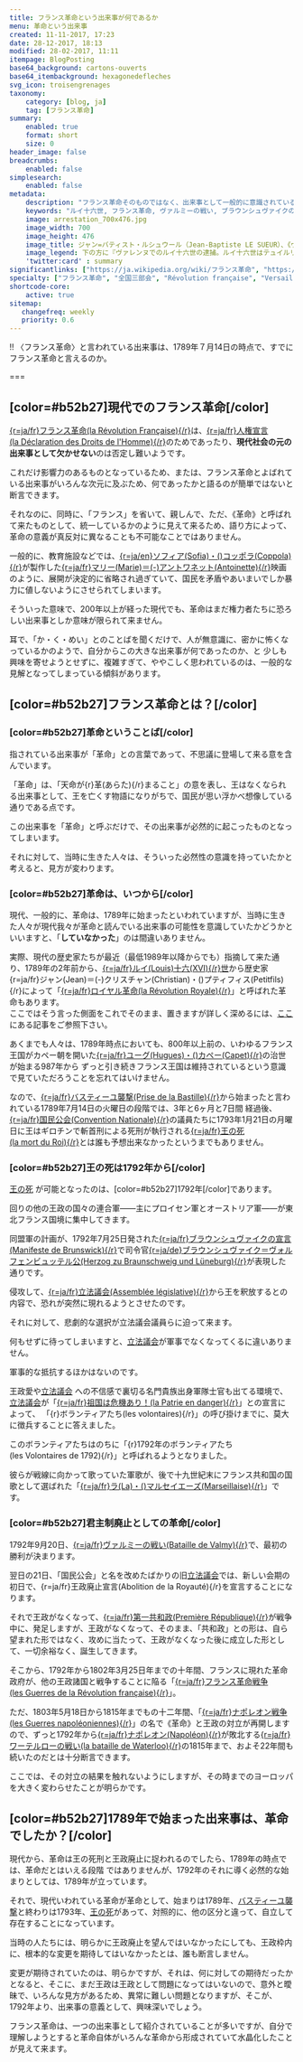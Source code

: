 ```yaml
---
title: フランス革命という出来事が何であるか
menu: 革命という出来事
created: 11-11-2017, 17:23
date: 28-12-2017, 18:13
modified: 28-02-2017, 11:11
itempage: BlogPosting
base64_background: cartons-ouverts
base64_itembackground: hexagonedefleches
svg_icon: troisengrenages
taxonomy:
    category: [blog, ja]
    tag: [フランス革命]
summary:
    enabled: true
    format: short
    size: 0
header_image: false
breadcrumbs:
    enabled: false
simplesearch:
    enabled: false
metadata:
    description: "フランス革命そのものではなく、出来事として一般的に意識されているフランス革命の分析から、まとまった形でわかりやすくフランス革命のいろんな革命から形成されていることが把握できるように紹介している。"
    keywords: "ルイ十六世, フランス革命, ヴァルミーの戦い, ブラウンシュヴァイクの宣言, フランス第一共和政, 恐怖政治, フランス革命戦争, ナポレオン戦争"
    image: arrestation_700x476.jpg
    image_width: 700
    image_height: 476
    image_title: ジャン=バティスト・ルシュウール（Jean-Baptiste LE SUEUR）、《ヴァレンヌでのルイ十六世の逮捕》、ボール紙の上のグワッシュ
    image_legend: 下の方に『ヴァレンヌでのルイ十六世の逮捕。ルイ十六世はテュイルリー宮殿から1791年6月17日の夜の脱出した。王妃、子供たちの二人と妹と一緒に。国境の近くヴァレンヌに到着して、車の運転手が無理に馬たちを交換させようとした、自分のが複数の交換所を抜けたことで疲れ切っていて、約束と脅し、何もかも進出することに断行するにならず。交換する馬が用意してはいなかったので、旅館に停車しなければならなくなった。論争が様々な観客者たちを群がらせて、こんなに急いでどうしても進みたい格好と一般群衆の目にこんなに気を使って自分を隠そうとしている旅人たちは誰であるかを明かすことになった。市長が来て、王だと見分けたので、彼を通らせて上げられないと言って置いた。一魅力的な約束や念願や王妃と彼の家族の涙でも何もかも融通の利かない市長を当たることはなかったの。王は逮捕されて、25日にパリに戻させられた。』とと書いてあります。
    'twitter:card' : summary
significantlinks: ["https://ja.wikipedia.org/wiki/フランス革命", "https://ja.wikipedia.org/wiki/人間と市民の権利の宣言", "https://ja.wikipedia.org/wiki/ユーグ・カペー", "https://ja.wikipedia.org/wiki/立法議会", "https://ja.wikipedia.org/wiki/ヴァルミーの戦い", "https://ja.wikipedia.org/wiki/ブラウンシュヴァイクの宣言", "https://ja.wikipedia.org/wiki/フランス革命戦争", "https://ja.wikipedia.org/wiki/ナポレオン戦争", "https://ja.wikipedia.org/wiki/ナポレオン", "https://ja.wikipedia.org/wiki/ルイ十六世", "https://ja.wikipedia.org/wiki/全国三部会", "https://francois-vidit/blog/ja/la-marseillaise", "https://ja.wikipedia.org/wiki/ワーテルローの戦い", "https://ja.wikipedia.org/wiki/ソフィア・コッポラ", "https://ja.wikipedia.org/wiki/マリー・アントワネット_(映画)", "https://ja.wikipedia.org/wiki/ヴェルサイユ宮殿", "https://ja.wikipedia.org/wiki/恐怖政治", "https://ja.wikipedia.org/wiki/国民公会", "https://ja.wikipedia.org/wiki/フランス第一共和政"]
specialty: ["フランス革命", "全国三部会", "Révolution française", "Versailles", "États généraux", "1789", "三部会"]
shortcode-core:
    active: true
sitemap:
   changefreq: weekly
   priority: 0.6
---
```

!! 〈フランス革命〉と言われている出来事は、1789年７月14日の時点で、すでにフランス革命と言えるのか。  

===

## [color=#b52b27]現代でのフランス革命[/color]

[{r=ja/fr}フランス革命(la&#160;Révolution&#160;Française){/r}][1]は、[{r=ja/fr}人権宣言(la&#160;Déclaration&#160;des&#160;Droits&#160;de&#160;l&#39;Homme){/r}][2]のためであったり、<b>現代社会の元の出来事として欠かせない</b>のは否定し難いようです。  

これだけ影響力のあるものとなっているため、または、フランス革命とよばれている出来事がいろんな次元に及ぶため、何であったかと語るのが簡単ではないと断言できます。  

それなのに、同時に、「フランス」を省いて、親しんで、ただ、《革命》と呼ばれて来たものとして、統一しているかのように見えて来るため、語り方によって、革命の意義が真反対に異なることも不可能なことではありません。  

一般的に、教育施設などでは、[{r=ja/en}ソフィア(Sofia)・()コッポラ(Coppola){/r}][30]が製作した[{r=ja/fr}マリー(Marie)＝(-)アントワネット(Antoinette){/r}](https://ja.wikipedia.org/wiki/マリー・アントワネット_(映画) "https://ja.wikipedia.org/wiki/マリー・アントワネット_(映画)")映画のように、展開が決定的に省略され過ぎていて、国民を矛盾やあいまいでしか暴力に値しないようにさせられてしまいます。  

そういった意味で、200年以上が経った現代でも、革命はまだ権力者たちに恐ろしい出来事としか意味が限られて来ません。  

耳で、「か・く・めい」とのことばを聞くだけで、人が無意識に、密かに怖くなっているかのようで、自分からこの大きな出来事が何であったのか、と 少しも興味を寄せようとせずに、複雑すぎて、ややこしく思われているのは、一般的な見解となってしまっている傾斜があります。  

## [color=#b52b27]フランス革命とは？[/color] 

### [color=#b52b27]革命ということば[/color]

指されている出来事が「革命」との言葉であって、不思議に登場して来る意を含んでいます。    

「革命」は、「天命が{r}革(あらた){/r}まること」の意を表し、王はなくなられる出来事として、王を亡くす物語になりがちで、国民が思い浮かべ想像している通りである点です。  

この出来事を「革命」と呼ぶだけで、その出来事が必然的に起こったものとなってしまいます。  

それに対して、当時に生きた人々は、そういった必然性の意識を持っていたかと考えると、見方が変わります。  

### [color=#b52b27]革命は、いつから[/color]

現代、一般的に、革命は、1789年に始まったといわれていますが、当時に生きた人々が現代我々が革命と読んでいる出来事の可能性を意識していたかどうかといいますと、「<b>していなかった</b>」のは間違いありません。　　

実際、現代の歴史家たちが最近（最低1989年以降からでも）指摘して来た通り、1789年の2年前から、[{r=ja/fr}ルイ(Louis)十六(XVI){/r}世][10]から歴史家{r=ja/fr}ジャン(Jean)＝(-)クリスチャン(Christian)・()プティフィス(Petitfils){/r}によって「[{r=ja/fr}ロイヤル革命(la&#160;Révolution&#160;Royale){/r}][40]」と呼ばれた革命もあります。  
ここではそう言った側面をこれでそのまま、置きますが詳しく深めるには、[ここ][40]にある記事をご参照下さい。

あくまでも人々は、1789年時点においても、800年以上前の、いわゆるフランス王国がカペー朝を開いた[{r=ja/fr}ユーグ(Hugues)・()カペー(Capet){/r}][3]の治世が始まる987年から
ずっと引き続きフランス王国は維持されているという意識で見ていただろうことを忘れてはいけません。

なので、[{r=ja/fr}バスティーユ襲撃(Prise&#160;de&#160;la&#160;Bastille){/r}][36]から始まったと言われている1789年7月14日の火曜日の段階では、3年と6ヶ月と7日間 経過後、[{r=ja/fr}国民公会(Convention&#160;Nationale){/r}][34]の議員たちに1793年1月21日の月曜日に王はギロチンで斬首刑による死刑が執行される[{r=ja/fr}王の死(la&#160;mort&#160;du&#160;Roi){/r}][39]とは誰も予想出来なかったというまでもありません。  

### [color=#b52b27]王の死は1792年から[/color]

[王の死][39] が可能となったのは、[color=#b52b27]1792年[/color]であります。  

回りの他の王政の国々の連合軍――主にプロイセン軍とオーストリア軍――が東北フランス国境に集中してきます。  

同盟軍の計画が、1792年7月25日発された[{r=ja/fr}ブラウンシュヴァイクの宣言(Manifeste&#160;de&#160;Brunswick){/r}][6]で司令官[{r=ja/de}ブラウンシュヴァイク＝ヴォルフェンビュッテル公(Herzog&#160;zu&#160;Braunschweig&#160;und&#160;Lüneburg){/r}](https://ja.wikipedia.org/wiki/カール・ヴィルヘルム・フェルディナント_(ブラウンシュヴァイク＝ヴォルフェンビュッテル公) "https://ja.wikipedia.org/wiki/ブラウンシュヴァイク公")が表現した通りです。  

侵攻して、[{r=ja/fr}立法議会(Assemblée&#160;législative){/r}][4]から王を釈放するとの内容で、恐れが突然に現れるようとさせたのです。  

それに対して、悲劇的な選択が立法議会議員らに迫って来ます。  

何もせずに待ってしまいますと、[立法議会][4]が軍事でなくなってくるに違いありません。  

軍事的な抵抗するほかはないのです。  

王政愛や[立法議会][4] への不信感で裏切る名門貴族出身軍隊士官も出てる環境で、[立法議会][4]が「[{r=ja/fr}祖国は危機あり！(la&#160;Patrie&#160;en&#160;danger){/r}][38]」との宣言によって、 「{r}ボランティアたち(les&#160;volontaires){/r}」の呼び掛けまでに、莫大に徴兵することに答えました。  

このボランティアたちはのちに「{r}1792年のボランティアたち(les&#160;Volontaires&#160;de&#160;1792){/r}」と呼ばれるようとなりました。  

彼らが戦線に向かって歌っていた軍歌が、後で十九世紀末にフランス共和国の国歌として選ばれた「[{r=ja/fr}ラ(La)・()マルセイエーズ(Marseillaise){/r}][28]」です。

### [color=#b52b27]君主制廃止としての革命[/color]

1792年9月20日、[{r=ja/fr}ヴァルミーの戦い(Bataille&#160;de&#160;Valmy){/r}][5]で、最初の勝利が決まります。  

翌日の21日、「国民公会」と名を改めたばかりの旧[立法議会][4]では、新しい会期の初日で、{r=ja/fr}王政廃止宣言(Abolition&#160;de&#160;la&#160;Royauté){/r}を宣言することになります。  

それで王政がなくなって、[{r=ja/fr}第一共和政(Première&#160;République){/r}][35]が戦争中に、発足しますが、王政がなくなって、そのまま、「共和政」との形は、自ら望まれた形ではなく、攻めに当たって、王政がなくなった後に成立した形として、一切余裕なく、誕生してきます。    

そこから、1792年から1802年3月25日年までの十年間、フランスに現れた革命政府が、他の王政諸国と戦争することに陥る「[{r=ja/fr}フランス革命戦争(les&#160;Guerres&#160;de&#160;la&#160;Révolution&#160;française){/r}][7]」。

ただ、1803年5月18日から1815年までもの十二年間、「[{r=ja/fr}ナポレオン戦争(les&#160;Guerres&#160;napoléoniennes){/r}][8]」の名で《革命》と王政の対立が再開しますので、ずっと1792年から[{r=ja/fr}ナポレオン(Napoléon){/r}][9]が敗北する[{r=ja/fr}ワーテルローの戦い(la&#160;bataille&#160;de&#160;Waterloo){/r}][29]の1815年まで、およそ22年間も続いたのだとは十分断言できます。  

ここでは、その対立の結果を触れないようにしますが、その時までのヨーロッパを大きく変わらせたことが明らかです。

## [color=#b52b27]1789年で始まった出来事は、革命でしたか？[/color]

現代から、革命は王の死刑と王政廃止に捉われるのでしたら、1789年の時点では、革命だとはいえる段階
ではありませんが、1792年のそれに導く必然的な始まりとしては、1789年が立っています。

それで、現代いわれている革命が革命として、始まりは1789年、[バスティーユ襲撃][36]と終わりは1793年、[王の死][39]があって、対照的に、他の区分と違って、自立して存在することになっています。  

当時の人たちには、明らかに王政廃止を望んではいなかったにしても、王政枠内に、根本的な変更を期待してはいなかったとは、誰も断言しません。  

変更が期待されていたのは、明らかですが、それは、何に対しての期待だったかとなると、そこに、まだ王政は王政として問題になってはいないので、意外と曖昧で、いろんな見方があるため、異常に難しい問題となりますが、そこが、1792年より、出来事の意義として、興味深いでしょう。

フランス革命は、一つの出来事として紹介されていることが多いですが、自分で理解しようとすると革命自体がいろんな革命から形成されていて水晶化したことが見えて来ます。

[1]: https://ja.wikipedia.org/wiki/フランス革命 "https://ja.wikipedia.org/wiki/フランス革命"
[2]: https://ja.wikipedia.org/wiki/人間と市民の権利の宣言 "https://ja.wikipedia.org/wiki/人間と市民の権利の宣言"
[3]: https://ja.wikipedia.org/wiki/ユーグ・カペー "https://ja.wikipedia.org/wiki/ユーグ・カペー"
[4]: https://ja.wikipedia.org/wiki/立法議会 "https://ja.wikipedia.org/wiki/立法議会"
[5]: https://ja.wikipedia.org/wiki/ヴァルミーの戦い "https://ja.wikipedia.org/wiki/ヴァルミーの戦い"
[6]: https://ja.wikipedia.org/wiki/ブラウンシュヴァイクの宣言 "https://ja.wikipedia.org/wiki/ブラウンシュヴァイクの宣言"
[7]: https://ja.wikipedia.org/wiki/フランス革命戦争 "https://ja.wikipedia.org/wiki/フランス革命戦争"
[8]: https://ja.wikipedia.org/wiki/ナポレオン戦争 "https://ja.wikipedia.org/wiki/ナポレオン戦争"
[9]: https://ja.wikipedia.org/wiki/ナポレオン "https://ja.wikipedia.org/wiki/ナポレオン"
[10]: https://ja.wikipedia.org/wiki/ルイ十六世 "https://ja.wikipedia.org/wiki/ルイ十六世"
[28]: https://francois-vidit/blog/ja/la-marseillaise "https://francois-vidit/blog/ja/la-marseillaise"
[29]: https://ja.wikipedia.org/wiki/ワーテルローの戦い "https://ja.wikipedia.org/wiki/ワーテルローの戦い"
[30]: https://ja.wikipedia.org/wiki/ソフィア・コッポラ "https://ja.wikipedia.org/wiki/ソフィア・コッポラ"
[32]: https://ja.wikipedia.org/wiki/ヴェルサイユ宮殿 "https://ja.wikipedia.org/wiki/ヴェルサイユ宮殿"
[33]: https://ja.wikipedia.org/wiki/恐怖政治 "https://ja.wikipedia.org/wiki/恐怖政治"
[34]: https://ja.wikipedia.org/wiki/国民公会 "https://ja.wikipedia.org/wiki/国民公会"
[35]: https://ja.wikipedia.org/wiki/フランス第一共和政 "https://ja.wikipedia.org/wiki/フランス第一共和政"
[36]: https://ja.wikipedia.org/wiki/バスティーユ襲撃 "https://ja.wikipedia.org/wiki/バスティーユ襲撃"
[38]: https://ja.wikipedia.org/wiki/フランス革命戦争#.E7.A5.96.E5.9B.BD.E3.81.AF.E5.8D.B1.E6.A9.9F.E3.81.AB.E3.81.82.E3.82.8A.21 "https://ja.wikipedia.org/wiki/フランス革命戦争#祖国は危機にあり!"
[39]: https://ja.wikipedia.org/wiki/ルイ16世_(フランス王)#.E5.9B.BD.E7.8E.8B.E8.A3.81.E5.88.A4.E3.81.8B.E3.82.89.E5.88.91.E6.AD.BB.E3.81.B8 "https://ja.wikipedia.org/wiki/ルイ16世_(フランス王)#国王裁判から刑死へ"  
[40]: https://francois-vidit.com/blog/ja/roiyarukakumei "https://francois-vidit.com/blog/ja/roiyarukakumei"